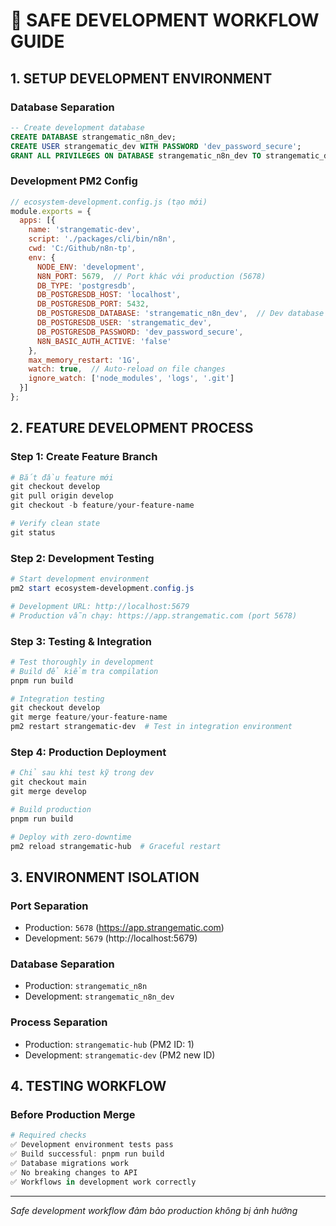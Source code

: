 # 🔄 SAFE DEVELOPMENT WORKFLOW GUIDE

## 1. SETUP DEVELOPMENT ENVIRONMENT

### **Database Separation**
```sql
-- Create development database
CREATE DATABASE strangematic_n8n_dev;
CREATE USER strangematic_dev WITH PASSWORD 'dev_password_secure';
GRANT ALL PRIVILEGES ON DATABASE strangematic_n8n_dev TO strangematic_dev;
```

### **Development PM2 Config**
```javascript
// ecosystem-development.config.js (tạo mới)
module.exports = {
  apps: [{
    name: 'strangematic-dev',
    script: './packages/cli/bin/n8n',
    cwd: 'C:/Github/n8n-tp',
    env: {
      NODE_ENV: 'development',
      N8N_PORT: 5679,  // Port khác với production (5678)
      DB_TYPE: 'postgresdb',
      DB_POSTGRESDB_HOST: 'localhost',
      DB_POSTGRESDB_PORT: 5432,
      DB_POSTGRESDB_DATABASE: 'strangematic_n8n_dev',  // Dev database
      DB_POSTGRESDB_USER: 'strangematic_dev',
      DB_POSTGRESDB_PASSWORD: 'dev_password_secure',
      N8N_BASIC_AUTH_ACTIVE: 'false'
    },
    max_memory_restart: '1G',
    watch: true,  // Auto-reload on file changes
    ignore_watch: ['node_modules', 'logs', '.git']
  }]
};
```

## 2. FEATURE DEVELOPMENT PROCESS

### **Step 1: Create Feature Branch**
```powershell
# Bắt đầu feature mới
git checkout develop
git pull origin develop
git checkout -b feature/your-feature-name

# Verify clean state
git status
```

### **Step 2: Development Testing**
```powershell
# Start development environment
pm2 start ecosystem-development.config.js

# Development URL: http://localhost:5679
# Production vẫn chạy: https://app.strangematic.com (port 5678)
```

### **Step 3: Testing & Integration**
```powershell
# Test thoroughly in development
# Build để kiểm tra compilation
pnpm run build

# Integration testing
git checkout develop
git merge feature/your-feature-name
pm2 restart strangematic-dev  # Test in integration environment
```

### **Step 4: Production Deployment**
```powershell
# Chỉ sau khi test kỹ trong dev
git checkout main
git merge develop

# Build production
pnpm run build

# Deploy with zero-downtime
pm2 reload strangematic-hub  # Graceful restart
```

## 3. ENVIRONMENT ISOLATION

### **Port Separation**
- Production: `5678` (https://app.strangematic.com)
- Development: `5679` (http://localhost:5679)

### **Database Separation**
- Production: `strangematic_n8n` 
- Development: `strangematic_n8n_dev`

### **Process Separation**
- Production: `strangematic-hub` (PM2 ID: 1)
- Development: `strangematic-dev` (PM2 new ID)

## 4. TESTING WORKFLOW

### **Before Production Merge**
```powershell
# Required checks
✅ Development environment tests pass
✅ Build successful: pnpm run build  
✅ Database migrations work
✅ No breaking changes to API
✅ Workflows in development work correctly
```

---
*Safe development workflow đảm bảo production không bị ảnh hưởng*
